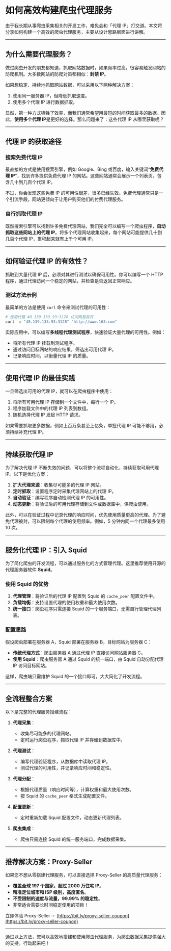 
# 如何高效构建爬虫代理服务

由于我长期从事爬虫采集相关的开发工作，难免会和「代理 IP」打交道。本文将分享如何构建一个高效的爬虫代理服务，主要从设计思路层面进行讲解。

---

## 为什么需要代理服务？

做过爬虫开发的朋友都知道，抓取网站数据时，如果频率过高，很容易触发网站的防爬机制。大多数网站的防爬对策都相似：**封禁 IP**。

如果想稳定、持续地抓取网站数据，可以采用以下两种解决方案：

1. 使用同一服务器 IP，但降低抓取速度。
2. 使用多个代理 IP 进行数据抓取。

显然，第一种方式牺牲了效率，而我们通常希望用最短的时间获取最多的数据。因此，**使用多个代理 IP**是更好的选择。那么问题来了：这些代理 IP 从哪里获取呢？

---

## 代理 IP 的获取途径

### 搜索免费代理 IP
最直接的方式是使用搜索引擎，例如 Google、Bing 或百度，输入关键词“**免费代理 IP**”，找到许多提供免费代理 IP 的网站。这些网站通常会展示一个列表页，包含几十到几百个代理 IP。

不过，你会发现这些免费 IP 的可用性很差，很多已经失效。免费代理通常只是一个引流手段，网站更倾向于让用户购买他们的付费代理服务。

### 自行抓取代理 IP
既然搜索引擎可以找到许多免费代理网站，我们完全可以编写一个爬虫程序，**自动抓取这些网站上的代理 IP**。将多个代理网站收集起来，每个网站可能提供几十到几百个代理 IP，累积起来就有上千个可用 IP。

---

## 如何验证代理 IP 的有效性？

抓取到大量代理 IP 后，必须对其进行测试以确保可用性。你可以编写一个 HTTP 程序，通过代理访问一个稳定的网站，并检查是否返回正常响应。

### 测试方法示例

最简单的方法是使用 `curl` 命令来测试代理的可用性：

```bash
# 使用代理 48.139.133.93:3128 访问网易首页
curl -x "48.139.133.93:3128" "http://www.163.com"
```

实际应用中，可以编写**多线程代理测试程序**，快速验证大量代理的可用性。例如：
- 将所有代理 IP 挂载到测试程序。
- 通过访问目标网站的响应结果，筛选出可用代理 IP。
- 记录响应时间，以衡量代理 IP 的质量。

---

## 使用代理 IP 的最佳实践

一旦筛选出可用的代理 IP，就可以在爬虫程序中使用：

1. 将所有可用代理 IP 存储到一个文件中，每行一个 IP。
2. 程序加载文件中的代理 IP 列表到数组。
3. 随机选择代理 IP 发起 HTTP 请求。

如果需要抓取更多数据，例如上百万条甚至上亿条，单批代理 IP 可能不够用，必须持续补充代理 IP。

---

## 持续获取代理 IP

为了解决代理 IP 不断失效的问题，可以将整个流程自动化，持续获取可用代理 IP。以下是优化方案：

1. **扩大代理来源**：收集尽可能多的代理 IP 网站。
2. **定时抓取**：设置程序定时采集代理网站上的代理 IP。
3. **自动验证**：编写程序自动检测代理 IP 的可用性。
4. **动态更新**：将验证后的可用代理存储到文件或数据库中，供爬虫使用。

此外，可以在验证过程中记录代理的响应时间，优先使用质量更高的代理。为了避免代理被封，可以限制每个代理的使用频率。例如，5 分钟内同一个代理最多使用 10 次。

---

## 服务化代理 IP：引入 Squid

为了简化爬虫的开发流程，可以通过服务化的方式管理代理。这里推荐使用开源的代理服务器软件 **Squid**。

### 使用 Squid 的优势

1. **代理管理**：将验证后的代理 IP 配置到 Squid 的 `cache_peer` 配置文件中。
2. **负载均衡**：支持设置代理的使用权重和最大使用次数。
3. **统一接口**：爬虫程序只需连接 Squid 的一个服务端口，无需自行管理代理列表。

### 配置思路

假设爬虫部署在服务器 A，Squid 部署在服务器 B，目标网站为服务器 C：

- **传统代理方式**：爬虫服务器 A 通过代理 IP 直接访问网站服务器 C。
- **使用 Squid**：爬虫服务器 A 通过 Squid 的统一端口，由 Squid 自动分配代理 IP 访问目标网站。

这样，爬虫端只需维护 Squid 的一个接口即可，大大简化了开发流程。

---

## 全流程整合方案

以下是完整的代理服务搭建流程：

1. **代理采集**：
   - 收集尽可能多的代理网站。
   - 定时运行爬虫程序，抓取代理 IP 并存储到数据库中。

2. **代理测试**：
   - 编写代理验证程序，从数据库中读取代理 IP。
   - 测试代理的可用性，并记录响应时间和稳定性。

3. **代理分配**：
   - 根据代理质量（响应时间等），计算权重和最大使用次数。
   - 按 Squid 的 `cache_peer` 格式生成配置文件。

4. **配置更新**：
   - 定时重新加载 Squid 配置文件，动态更新代理列表。

5. **爬虫集成**：
   - 爬虫只需连接 Squid 的统一服务端口，完成数据采集。

---

## 推荐解决方案：Proxy-Seller

如果您不想从零搭建代理服务，可以直接选择 Proxy-Seller 的高质量代理服务：

- **覆盖全球 197 个国家，超过 2000 万住宅 IP**。
- **精准定位城市和 ISP 级别，高度匿名**。
- **不受限制的速度与流量，99.99% 的稳定性**。
- 非常适合需要长时间稳定使用的项目！

立即体验 Proxy-Seller ☞ [https://bit.ly/proxy-seller-coupon](https://bit.ly/proxy-seller-coupon)

---

通过以上方法，您可以高效地搭建和使用爬虫代理服务，为爬虫数据采集提供强大的支持。行动起来吧！
